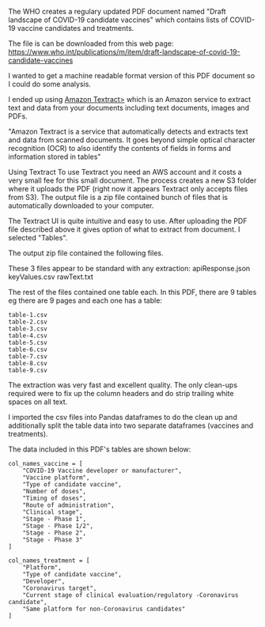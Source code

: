 The WHO creates a regulary updated PDF document named "Draft landscape of COVID-19 candidate vaccines" which contains lists of COVID-19 vaccine candidates and treatments.

The file is can be downloaded from this web page:
<a href="https://www.who.int/publications/m/item/draft-landscape-of-covid-19-candidate-vaccines">https://www.who.int/publications/m/item/draft-landscape-of-covid-19-candidate-vaccines</a>

I wanted to get a machine readable format version of this PDF document so I could do some analysis.

I ended up using <a href="https://console.aws.amazon.com/textract">Amazon Textract></a>
which is an Amazon service to extract text and data from your documents including text documents, images and PDFs. 

"Amazon Textract is a service that automatically detects and extracts text and data from scanned documents. It goes beyond simple optical character recognition (OCR) to also identify the contents of fields in forms and information stored in tables"

Using Textract
To use Textract you need an AWS account and it costs a very small fee for this small document. The process creates a new S3 folder where it uploads the PDF (right now it appears Textract only accepts files from S3). The output file is a zip file contained bunch of files that is automatically downloaded to your computer.

The Textract UI is quite intuitive and easy to use. After uploading the PDF file described above it gives option of what to extract from document. I selected "Tables".

The output zip file contained the following files.

These 3 files appear to be standard with any extraction:
    apiResponse.json
    keyValues.csv
    rawText.txt

The rest of the files contained one table each. In this PDF, there are 9 tables eg there are 9 pages and each one has a table:

    table-1.csv
    table-2.csv
    table-3.csv
    table-4.csv
    table-5.csv
    table-6.csv
    table-7.csv
    table-8.csv
    table-9.csv

The extraction was very fast and excellent quality. The only clean-ups required were to fix up the column headers and do strip trailing white spaces on all text.

I imported the csv files into Pandas dataframes to do the clean up and additionally split the table data into two separate dataframes (vaccines and treatments).

The data included in this PDF's tables are shown below:

    col_names_vaccine = [
        "COVID-19 Vaccine developer or manufacturer",
        "Vaccine platform",
        "Type of candidate vaccine",
        "Number of doses",
        "Timing of doses",
        "Route of administration",
        "Clinical stage",
        "Stage - Phase 1",
        "Stage - Phase 1/2",
        "Stage - Phase 2",
        "Stage - Phase 3"
    ]

    col_names_treatment = [
        "Platform",
        "Type of candidate vaccine",
        "Developer",
        "Coronavirus target",
        "Current stage of clinical evaluation/regulatory -Coronavirus candidate",
        "Same platform for non-Coronavirus candidates"
    ]


